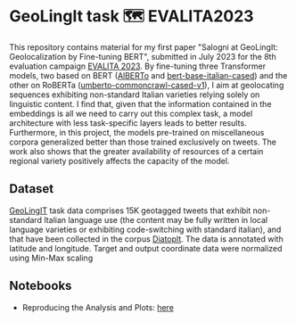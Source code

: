 # GeoLingIt task 🗺 EVALITA2023 
This repository contains material for my first paper "Salogni at GeoLingIt: Geolocalization by Fine-tuning BERT", submitted in July 2023 for the 8th evaluation campaign [EVALITA 2023](https://www.evalita.it/campaigns/evalita-2023/).
By fine-tuning three Transformer models, two based on BERT ([AlBERTo](https://github.com/marcopoli/AlBERTo-it) and [bert-base-italian-cased](https://huggingface.co/dbmdz/bert-base-italian-cased)) and the other on RoBERTa ([umberto-commoncrawl-cased-v1](https://huggingface.co/Musixmatch/umberto-commoncrawl-cased-v1)), I aim at geolocating sequences exhibiting
non-standard Italian varieties relying solely on linguistic content.
I find that, given that the information contained in the embeddings is all we need to carry out this complex task, a model architecture with less task-specific layers leads to better results. 
Furthermore, in this project, the models pre-trained on miscellaneous corpora generalized better than those trained exclusively on tweets.
The work also shows that the greater availability of resources of a certain regional variety positively affects the capacity of
the model.

## Dataset 
[GeoLingIT](https://sites.google.com/view/geolingit) task data comprises 15K geotagged tweets that exhibit non-standard Italian language use (the content may be fully written in local language varieties or exhibiting code-switching with standard italian), and that have been collected in the corpus [DiatopIt](https://aclanthology.org/2023.vardial-1.19/). The data is annotated with latitude and longitude. Target and output coordinate data were normalized using Min-Max scaling

## Notebooks
* Reproducing the Analysis and Plots: [here](https://github.com/IlariaSalogni/GeoLing/blob/main/GeoLingIt_Evalita23_Salogni.ipynb)
